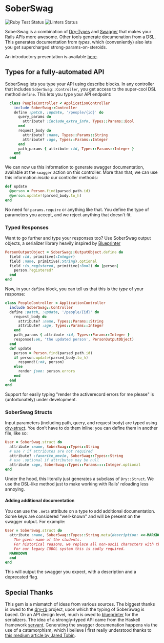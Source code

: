 # SoberSwag

![Ruby Test Status](https://github.com/SonderMindOrg/sober_swag/workflows/Ruby/badge.svg?branch=master)
![Linters Status](https://github.com/SonderMindOrg/sober_swag/workflows/Linters/badge.svg?branch=master)

SoberSwag is a combination of [Dry-Types](https://dry-rb.org/gems/dry-types/1.2/) and [Swagger](https://swagger.io/) that makes your Rails APIs more awesome.
Other tools generate documenation from a DSL.
This generates documentation from *types*, which (conveniently) also lets you get supercharged strong-params-on-steroids.

An introductory presentation is available [here](https://www.icloud.com/keynote/0bxP3Dn8ETNO0lpsSQSVfEL6Q#SoberSwagPresentation).

## Types for a fully-automated API

SoberSwag lets you type your API using describe blocks.
In any controller that includes `SoberSwag::Controller`, you get access to the super-cool DSL method `define`.
This lets you type your API endpoint:

```ruby
  class PeopleController < ApplicationController
    include SoberSwag::Controller
    define :patch, :update, '/people/{id}' do
      query_params do
        attribute? :include_extra_info, Types::Params::Bool
      end
      request_body do
        attribute? :name, Types::Params::String
        attribute? :age, Types::Params::Integer
      end
      path_params { attribute :id, Types::Params::Integer }
    end
  end
```

We can now us this information to generate swagger documentation, available at the `swagger` action on this controller.
More than that, we can use this information *inside* our controller methods:

```ruby
def update
  @person = Person.find(parsed_path.id)
  @person.update!(parsed_body.to_h)
end
```

No need for `params.require` or anything like that.
You define the type of parameters you accept, and we reject anything that doesn't fit.

### Typed Responses

Want to go further and type your responses too?
Use SoberSwag output objects, a serializer library heavily inspired by [Blueprinter](https://github.com/procore/blueprinter)

```ruby
PersonOutputObject = SoberSwag::OutputObject.define do
  field :id, primitive(:Integer)
  field :name, primitive(:String).optional
  field :is_registered, primitive(:Bool) do |person|
    person.registered?
  end
end
```

Now, in your `define` block, you can tell us that this is the *type* of your response:

```ruby
class PeopleController < ApplicationController
  include SoberSwag::Controller
  define :patch, :update, '/people/{id}' do
    request_body do
      attribute? :name, Types::Params::String
      attribute? :age, Types::Params::Integer
    end
    path_params { attribute :id, Types::Params::Integer }
    response(:ok, 'the updated person', PersonOutputObject)
  end
  def update
    person = Person.find(parsed_path.id)
    if person.update(parsed_body.to_h)
      respond!(:ok, person)
    else
      render json: person.errors
    end
  end
end
```

Support for easily typing "render the activerecord errors for me please" is (unfortunately) under development.

### SoberSwag Structs

Input parameters (including path, query, and request body) are typed using [dry-struct](https://dry-rb.org/gems/dry-struct/1.0/).
You don't have to do them inline: you can define them in another file, like so:

```ruby
User = SoberSwag.struct do
  attribute :name, SoberSwag::Types::String
  # use ? if attributes are not required
  attribute? :favorite_movie, SoberSwag::Types::String
  # use .optional if attributes may be null
  attribute :age, SoberSwag::Types::Params::::Integer.optional
end
```

Under the hood, this literally just generates a subclass of `Dry::Struct`.
We use the DSL-like method just to make working with Rails' reloading less annoying.

#### Adding additional documentation

You can use the `.meta` attribute on a type to add additional documentation.
Some keys are considered "well-known" and will be present on the swagger output.
For example:


```ruby
User = SoberSwag.struct do
  attribute :name, SoberSwag::Types::String.meta(description: <<~MARKDOWN, deprecated: true)
    The given name of the students.
    For historical reasons, we replace all non-ascii characters with their closest equivalents.
    For our legacy COBOL system this is sadly required.
  MARKDOWN
  end
end
```

This will output the swagger you expect, with a description and a deprecated flag.

## Special Thanks

This gem is a mismatch of ideas from various sources.
The biggest thanks is owed to the [dry-rb](https://github.com/dry-rb) project, upon which the typing of SoberSwag is based.
On an API design level, much is owed to [blueprinter](https://github.com/procore/blueprinter) for the serializers.
The idea of a strongly-typed API came from the Haskell framework [servant](https://www.servant.dev/).
Generating the swagger documenation happens via the use of a catamorphism, which I believe I first really understood thanks to [this medium article by Jared Tobin](https://medium.com/@jaredtobin/practical-recursion-schemes-c10648ec1c29).
